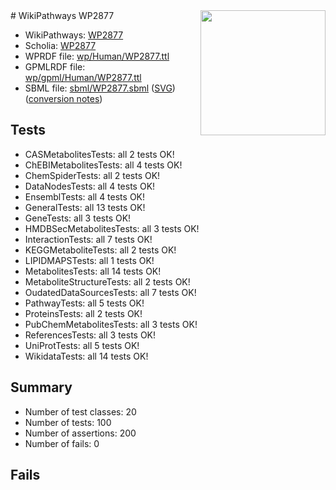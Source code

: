 <img style="float: right; width: 200px" src="../logo.png" />
# WikiPathways WP2877

* WikiPathways: [WP2877](https://identifiers.org/wikipathways:WP2877)
* Scholia: [WP2877](https://scholia.toolforge.org/wikipathways/WP2877)
* WPRDF file: [wp/Human/WP2877.ttl](../wp/Human/WP2877.ttl)
* GPMLRDF file: [wp/gpml/Human/WP2877.ttl](../wp/gpml/Human/WP2877.ttl)
* SBML file: [sbml/WP2877.sbml](../sbml/WP2877.sbml) ([SVG](../sbml/WP2877.svg)) ([conversion notes](../sbml/WP2877.txt))

## Tests
* CASMetabolitesTests: all 2 tests OK!
* ChEBIMetabolitesTests: all 4 tests OK!
* ChemSpiderTests: all 2 tests OK!
* DataNodesTests: all 4 tests OK!
* EnsemblTests: all 4 tests OK!
* GeneralTests: all 13 tests OK!
* GeneTests: all 3 tests OK!
* HMDBSecMetabolitesTests: all 3 tests OK!
* InteractionTests: all 7 tests OK!
* KEGGMetaboliteTests: all 2 tests OK!
* LIPIDMAPSTests: all 1 tests OK!
* MetabolitesTests: all 14 tests OK!
* MetaboliteStructureTests: all 2 tests OK!
* OudatedDataSourcesTests: all 7 tests OK!
* PathwayTests: all 5 tests OK!
* ProteinsTests: all 2 tests OK!
* PubChemMetabolitesTests: all 3 tests OK!
* ReferencesTests: all 3 tests OK!
* UniProtTests: all 5 tests OK!
* WikidataTests: all 14 tests OK!


## Summary

* Number of test classes: 20
* Number of tests: 100
* Number of assertions: 200
* Number of fails: 0

## Fails

